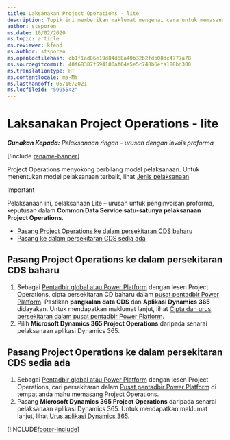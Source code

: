 ```yaml
---
title: Laksanakan Project Operations - lite
description: Topik ini memberikan maklumat mengenai cara untuk memasang pelaksanaan Lite Project Operations - urusan untuk penginvoisan proforma.
author: stsporen
ms.date: 10/02/2020
ms.topic: article
ms.reviewer: kfend
ms.author: stsporen
ms.openlocfilehash: cb1f1ad86e19d84d68a40b32b2fdb08dc4777a78
ms.sourcegitcommit: 40f68387f594180af64a5e5c748b6efa188bd300
ms.translationtype: HT
ms.contentlocale: ms-MY
ms.lasthandoff: 05/10/2021
ms.locfileid: "5995542"
---
```

# <a name="deploy-project-operations---lite"></a>Laksanakan Project Operations - lite

_**Gunakan Kepada:** Pelaksanaan ringan - urusan dengan invois proforma_

[!include [rename-banner](~/includes/cc-data-platform-banner.md)]

Project Operations menyokong berbilang model pelaksanaan. Untuk menentukan model pelaksanaan terbaik, lihat [Jenis pelaksanaan](determine-deployment-type.md).


> [!IMPORTANT]
> Pelaksanaan ini, pelaksanaan Lite – urusan untuk penginvoisan proforma, keputusan dalam **Common Data Service satu-satunya pelaksanaan Project Operations**.

- [Pasang Project Operations ke dalam persekitaran CDS baharu](#new)
- [Pasang ke dalam persekitaran CDS sedia ada](#existing)



## <a name="install-project-operations-to-a-new-cds-environment"></a><a name="new"></a>Pasang Project Operations ke dalam persekitaran CDS baharu

1. Sebagai [Pentadbir global atau Power Platform](/power-platform/admin/global-service-administrators-can-administer-without-license) dengan lesen Project Operations, cipta persekitaran CD baharu dalam [pusat pentadbir Power Platform](https://admin.powerplatform.com). Pastikan **pangkalan data CDS** dan **Aplikasi Dynamics 365** didayakan. Untuk mendapatkan maklumat lanjut, lihat [Cipta dan urus persekitaran dalam pusat pentadbir Power Platform](/power-platform/admin/create-environment#create-an-environment-in-the-power-platform-admin-center).
2. Pilih **Microsoft Dynamics 365 Project Operations** daripada senarai pelaksanaan aplikasi Dynamics 365.


## <a name="install-project-operations-to-an-existing-cds-environment"></a><a name="existing"></a>Pasang Project Operations ke dalam persekitaran CDS sedia ada

1. Sebagai [Pentadbir global atau Power Platform](/power-platform/admin/global-service-administrators-can-administer-without-license) dengan lesen Project Operations, cari persekitaran dalam [Pusat pentadbir Power Platform](https://admin.powerplatform.com) di tempat anda mahu memasang Project Operations.
2. Pasang **Microsoft Dynamics 365 Project Operations** daripada senarai pelaksanaan aplikasi Dynamics 365. Untuk mendapatkan maklumat lanjut, lihat [Urus aplikasi Dynamics 365](/power-platform/admin/manage-apps).




[!INCLUDE[footer-include](../includes/footer-banner.md)]